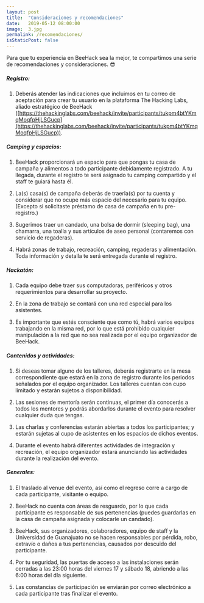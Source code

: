 ```yaml
---
layout: post
title:  "Consideraciones y recomendaciones"
date:   2019-05-12 08:00:00
image:  3.jpg
permalink: /recomendaciones/
isStaticPost: false
---
```


Para que tu experiencia en BeeHack sea la mejor, te compartimos una serie de recomendaciones y consideraciones. 😎

##### Registro:

1. Deberás atender las indicaciones que incluimos en tu correo de aceptación para crear tu usuario en la plataforma The Hacking Labs, aliado estratégico de BeeHack ([https://thehackinglabs.com/beehack/invite/participants/tukpm4btYKmqMoqfpHjLSGucp](https://thehackinglabs.com/beehack/invite/participants/tukpm4btYKmqMoqfpHjLSGucp)).


##### Camping y espacios:

1. BeeHack proporcionará un espacio para que pongas tu casa de campaña y alimentos a todo participante debidamente registrado. A tu llegada, durante el registro te será asignado tu camping compartido y el staff te guiará hasta él.

2. La(s) casa(s) de campaña deberás de traerla(s) por tu cuenta y considerar que no ocupe más espacio del necesario para tu equipo. (Excepto si solicitaste préstamo de casa de campaña en tu pre-registro.)

3. Sugerimos traer un candado, una bolsa de dormir (sleeping bag), una chamarra, una toalla y sus artículos de aseo personal (contaremos con servicio de regaderas).

4. Habrá zonas de trabajo, recreación, camping, regaderas y alimentación. Toda información y detalla te será entregada durante el registro.

##### Hackatón:

1. Cada equipo debe traer sus computadoras, periféricos y otros requerimientos para desarrollar su proyecto.

2. En la zona de trabajo se contará con una red especial para los asistentes.

3. Es importante que estés consciente que como tú, habrá varios equipos trabajando en la misma red, por lo que está prohibido cualquier manipulación a la red que no sea realizada por el equipo organizador de BeeHack.

##### Contenidos y actividades:

1. Si deseas tomar alguno de los talleres, deberás registrarte en la mesa correspondiente que estará en la zona de registro durante los periodos señalados por el equipo organizador. Los talleres cuentan con cupo limitado y estarán sujetos a disponibilidad.

2. Las sesiones de mentoría serán continuas, el primer día conocerás a todos los mentores y podrás abordarlos durante el evento para resolver cualquier duda que tengas.

3. Las charlas y conferencias estarán abiertas a todos los participantes; y estarán sujetas al cupo de asistentes en los espacios de dichos eventos.

4. Durante el evento habrá diferentes actividades de integración y recreación, el equipo organizador estará anunciando las actividades durante la realización del evento.

##### Generales:

1. El traslado al venue del evento, así como el regreso corre a cargo de cada participante, visitante o equipo.

2. BeeHack no cuenta con áreas de resguardo, por lo que cada participante es responsable de sus pertenencias (puedes guardarlas en la casa de campaña asignada y colocarle un candado).

3. BeeHack, sus organizadores, colaboradores, equipo de staff y la Universidad de Guanajuato no se hacen responsables por pérdida, robo, extravío o daños a tus pertenencias, causados por descuido del participante.

4. Por tu seguridad, las puertas de acceso a las instalaciones serán cerradas a las 23:00 horas del viernes 17 y sábado 18, abriendo a las 6:00 horas del día siguiente.

5. Las constancias de participación se enviarán por correo electrónico a cada participante tras finalizar el evento.
